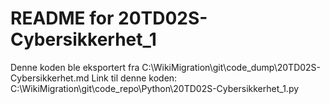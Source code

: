 # README for 20TD02S-Cybersikkerhet_1
Denne koden ble eksportert fra C:\WikiMigration\git\code_dump\20TD02S-Cybersikkerhet.md
Link til denne koden: C:\WikiMigration\git\code_repo\Python\20TD02S-Cybersikkerhet_1.py
